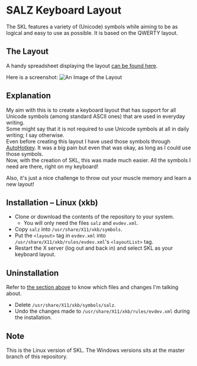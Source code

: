 # SALZ Keyboard Layout
The SKL features a variety of (Unicode) symbols while aiming to be as logical and easy to use as possible. It is based on the QWERTY layout.

## The Layout
A handy spreadsheet displaying the layout [can be found here](https://docs.google.com/spreadsheets/d/1oFvmKjmBZegqOSWev_tbju-E4FzEx2xZXkOKFecYGdI/view).

Here is a screenshot:
![An Image of the Layout](https://files.catbox.moe/eyunn8.png)

## Explanation
My aim with this is to create a keyboard layout that has support for all Unicode symbols (among standard ASCII ones) that are used in everyday writing.  
Some might say that it is not required to use Unicode symbols at all in daily writing; I say otherwise.  
Even before creating this layout I have used those symbols through [AutoHotkey](https://autohotkey.com). It was a big pain but even that was okay, as long as I could use those symbols.  
Now, with the creation of SKL, this was made much easier. All the symbols I need are there, right on my keyboard!

Also, it's just a nice challenge to throw out your muscle memory and learn a new layout!

## Installation – Linux (xkb)
* Clone or download the contents of the repository to your system.
    * You will only need the files `salz` and `evdev.xml`.
* Copy `salz` into `/usr/share/X11/xkb/symbols`.
* Put the `<layout>` tag in `evdev.xml` into `/usr/share/X11/xkb/rules/evdev.xml`'s `<layoutList>` tag.
* Restart the X server (log out and back in) and select SKL as your keyboard layout.

## Uninstallation
Refer to [the section above](#installation--linux-xkb) to know which files and changes I'm talking about.

* Delete `/usr/share/X11/xkb/symbols/salz`.
* Undo the changes made to `/usr/share/X11/xkb/rules/evdev.xml` during the installation.

## Note
This is the Linux version of SKL.
The Windows versions sits at the master branch of this repository.
